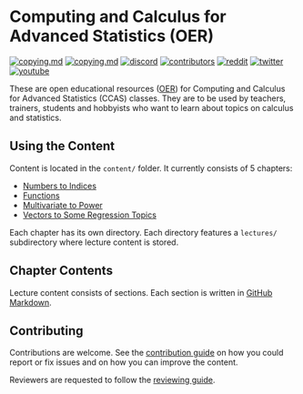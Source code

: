 # Computing and Calculus for Advanced Statistics (OER)

[![copying.md](https://img.shields.io/static/v1?label=license&message=CCBY-SA4.0&color=%23385177)](https://github.com/open-education-hub/ccas/blob/master/COPYING.md)
[![copying.md](https://img.shields.io/static/v1?label=license&message=BSD-3-clause&color=%23385177)](https://github.com/open-education-hub/ccas/blob/master/COPYING.md)
[![discord](https://img.shields.io/badge/users-93-7589D0?logo=discord)](www.bit.ly/OpenEduHub)
[![contributors](https://img.shields.io/github/contributors/open-education-hub/ccas)](https://github.com/open-education-hub/ccas/graphs/contributors)
[![reddit](https://img.shields.io/reddit/subreddit-subscribers/OpenEducationHub?style=social)](https://www.reddit.com/r/OpenEducationHub/)
[![twitter](https://img.shields.io/twitter/url?style=social&url=https%3A%2F%2Ftwitter.com%2FOpenEduHub)](https://twitter.com/OpenEduHub)
[![youtube](https://img.shields.io/youtube/channel/views/UCumS6d-kaVXreY46eZLtEvA?style=social)](https://www.youtube.com/@OpenEduHub/)

These are open educational resources ([OER](https://en.wikipedia.org/wiki/Open_educational_resources)) for Computing and Calculus for Advanced Statistics (CCAS) classes.
They are to be used by teachers, trainers, students and hobbyists who want to learn about topics on calculus and statistics.

## Using the Content

Content is located in the `content/` folder.
It currently consists of 5 chapters:

* [Numbers to Indices](content/chapters/numbers-to-indices/)
* [Functions](content/chapters/functions/)
* [Multivariate to Power](content/chapters/multivariate-to-power/)
* [Vectors to Some Regression Topics](content/chapters/vectors-matrix-ops/)

Each chapter has its own directory.
Each directory features a `lectures/` subdirectory where lecture content is stored.

## Chapter Contents

Lecture content consists of sections.
Each section is written in [GitHub Markdown](https://guides.github.com/features/mastering-markdown/).

## Contributing

Contributions are welcome.
See the [contribution guide](CONTRIBUTING.md) on how you could report or fix issues and on how you can improve the content.

Reviewers are requested to follow the [reviewing guide](REVIEWING.md).
